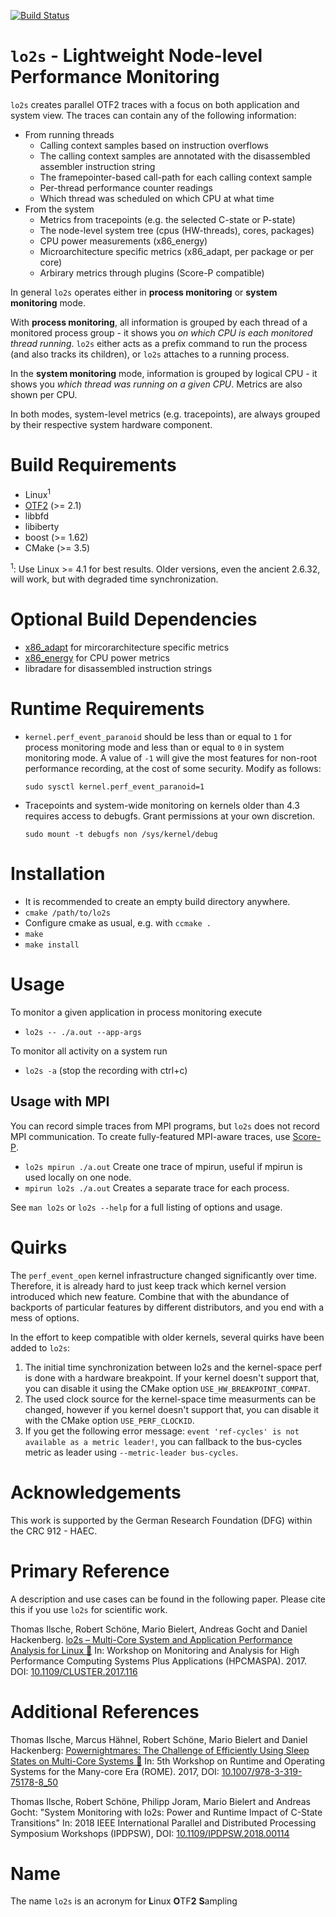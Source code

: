 [![Build Status](https://travis-ci.org/tud-zih-energy/lo2s.svg?branch=master)](https://travis-ci.org/tud-zih-energy/lo2s)

# `lo2s` - Lightweight Node-level Performance Monitoring

`lo2s` creates parallel OTF2 traces with a focus on both application and system view.
The traces can contain any of the following information:

 * From running threads
   * Calling context samples based on instruction overflows
   * The calling context samples are annotated with the disassembled assembler instruction string
   * The framepointer-based call-path for each calling context sample
   * Per-thread performance counter readings
   * Which thread was scheduled on which CPU at what time
 * From the system
   * Metrics from tracepoints (e.g. the selected C-state or P-state) 
   * The node-level system tree (cpus (HW-threads), cores, packages)
   * CPU power measurements (x86_energy)
   * Microarchitecture specific metrics (x86_adapt, per package or per core)
   * Arbirary metrics through plugins (Score-P compatible)

In general `lo2s` operates either in **process monitoring** or **system monitoring** mode.

With **process monitoring**, all information is grouped by each thread of a monitored process group - it shows you *on which CPU is each monitored thread running*.
`lo2s` either acts as a prefix command to run the process (and also tracks its children), or `lo2s` attaches to a running process.

In the **system monitoring** mode, information is grouped by logical CPU - it shows you *which thread was running on a given CPU*.
Metrics are also shown per CPU.

In both modes, system-level metrics (e.g. tracepoints), are always grouped by their respective system hardware component.   

# Build Requirements

 * Linux<sup>1</sup>
 * [OTF2](http://www.vi-hps.org/projects/score-p/index.html) (>= 2.1)
 * libbfd
 * libiberty
 * boost (>= 1.62)
 * CMake (>= 3.5)
 
<sup>1</sup>: Use Linux >= 4.1 for best results. Older versions, even the ancient 2.6.32, will work, but with degraded time synchronization.
 
# Optional Build Dependencies

 * [x86_adapt](https://github.com/tud-zih-energy/x86_adapt) for mircorarchitecture specific metrics
 * [x86_energy](https://github.com/tud-zih-energy/x86_energy) for CPU power metrics
 * libradare for disassembled instruction strings 

# Runtime Requirements

 * `kernel.perf_event_paranoid` should be less than or equal to `1` for process monitoring mode and less than or equal to `0` in system monitoring mode. A value of `-1` will give the most features for non-root performance recording, at the cost of some security. Modify as follows:

   `sudo sysctl kernel.perf_event_paranoid=1`
   
 * Tracepoints and system-wide monitoring on kernels older than 4.3 requires access to debugfs.
 Grant permissions at your own discretion.
 
   `sudo mount -t debugfs non /sys/kernel/debug`
   

# Installation

 * It is recommended to create an empty build directory anywhere.
 * `cmake /path/to/lo2s`
 * Configure cmake as usual, e.g. with `ccmake .`
 * `make`
 * `make install`

# Usage

To monitor a given application in process monitoring execute
 
 * `lo2s -- ./a.out --app-args`

To monitor all activity on a system run

 * `lo2s -a` (stop the recording with ctrl+c)
 
## Usage with MPI

You can record simple traces from MPI programs, but `lo2s` does not record MPI communication.
To create fully-featured MPI-aware traces, use [Score-P](https://score-p.org/).

 * `lo2s mpirun ./a.out` Create one trace of mpirun, useful if mpirun is used locally on one node.
 * `mpirun lo2s ./a.out` Creates a separate trace for each process.
 
See `man lo2s` or `lo2s --help` for a full listing of options and usage.

# Quirks

The `perf_event_open` kernel infrastructure changed significantly over time.
Therefore, it is already hard to just keep track which kernel version introduced which new feature. 
Combine that with the abundance of backports of particular features by different distributors, and you end with a mess of options.

In the effort to keep compatible with older kernels, several quirks have been added to `lo2s`:

1. The initial time synchronization between lo2s and the kernel-space perf is done with a hardware breakpoint. If your kernel doesn't support that, you can disable it using the CMake option `USE_HW_BREAKPOINT_COMPAT`.
2. The used clock source for the kernel-space time measurments can be changed, however if you kernel doesn't support that, you can disable it with the CMake option `USE_PERF_CLOCKID`.
3. If you get the following error message: `event 'ref-cycles' is not available as a metric leader!`, you can fallback to the bus-cycles metric as leader using `--metric-leader bus-cycles`.

# Acknowledgements

This work is supported by the German Research Foundation (DFG) within the CRC 912 - HAEC.

# Primary Reference

A description and use cases can be found in the following paper. Please cite this if you use `lo2s` for scientific work.

Thomas Ilsche, Robert Schöne, Mario Bielert, Andreas Gocht and Daniel Hackenberg. [lo2s – Multi-Core System and Application Performance Analysis for Linux 📕](https://tu-dresden.de/zih/forschung/ressourcen/dateien/projekte/haec/lo2s.pdf) In: Workshop on Monitoring and Analysis for High Performance Computing Systems Plus Applications (HPCMASPA). 2017. DOI: [10.1109/CLUSTER.2017.116](https://doi.org/10.1109/CLUSTER.2017.116)

# Additional References

Thomas Ilsche, Marcus Hähnel, Robert Schöne, Mario Bielert and Daniel Hackenberg: [Powernightmares: The Challenge of Efficiently Using Sleep States on Multi-Core Systems 📕](https://tu-dresden.de/zih/forschung/ressourcen/dateien/projekte/haec/powernightmares.pdf) In: 5th Workshop on Runtime and Operating Systems for the Many-core Era (ROME). 2017, DOI: [10.1007/978-3-319-75178-8_50](https://doi.org/10.1007/978-3-319-75178-8_50)

Thomas Ilsche, Robert Schöne, Philipp Joram, Mario Bielert and Andreas Gocht: "System Monitoring with lo2s: Power and Runtime Impact of C-State Transitions" In: 2018 IEEE International Parallel and Distributed Processing Symposium Workshops (IPDPSW), DOI: [10.1109/IPDPSW.2018.00114](https://doi.org/10.1109/IPDPSW.2018.00114)

# Name

The name `lo2s` is an acronym for **L**inux **O**TF**2** **S**ampling